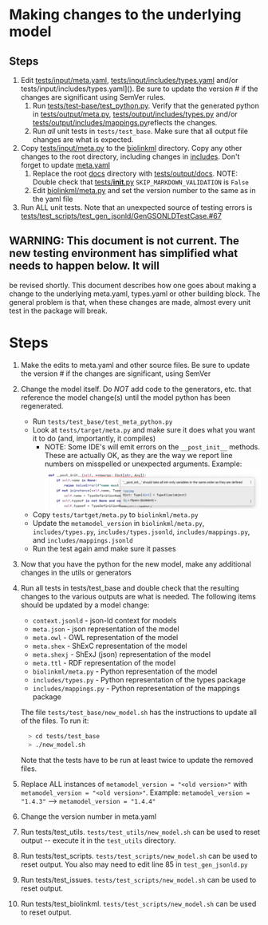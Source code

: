 # Making changes to the underlying model

## Steps
1) Edit [tests/input/meta.yaml](), [tests/input/includes/types.yaml]() and/or tests/input/includes/types.yaml]().
  Be sure to update the version # if the changes are significant using SemVer rules.
    1) Run [tests/test-base/test_python.py]().  Verify that the generated python in [tests/output/meta.py](),
     [tests/output/includes/types.py]() and/or [tests/output/includes/mappings.py]()reflects the changes.
    2) Run *all* unit tests in `tests/test_base`. Make sure that all output file changes are what is expected.
2) Copy [tests/input/meta.py]() to the [biolinkml]() directory. Copy any other changes to the root directory, including
   changes in [includes](). Don't forget to update [meta.yaml]()
   1) Replace the root [docs]() directory with [tests/output/docs]().  NOTE: Double check that [tests/__init__.py]() 
   `SKIP_MARKDOWN_VALIDATION` is `False`
   2) Edit [biolinkml/meta.py]() and set the version number to the same as in the yaml file
3) Run ALL unit tests.  Note that an unexpected source of testing errors is [tests/test_scripts/test_gen_jsonld/GenGSONLDTestCase.#67]()






## <span color="F0F0F0">WARNING:</span> This document is not current. The new testing environment has simplified what needs to happen below.  It will
be revised shortly.
This document describes how one goes about making a change to the underlying meta.yaml, types.yaml or other 
building block.  The general problem is that, when these changes are made, almost every unit test in the package
will break.   

# Steps
1) Make the edits to meta.yaml and other source files.  Be sure to update the version # if the changes are significant, using SemVer
1) Change the model itself.  Do _NOT_ add code to the generators, etc. that reference the model change(s) until the
model python has been regenerated.
    * Run `tests/test_base/test_meta_python.py`
    * Look at `tests/target/meta.py` and make sure it does what you want it to do (and, importantly, it compiles)
        * NOTE: Some IDE's will emit errors on the `__post_init__` methods.  These are actually OK, as they are the way 
        we report line numbers on misspelled or unexpected arguments. Example:
           ![__post_init__ example](images/post_init.png "Post Init warning")
    * Copy `tests/tartget/meta.py` to `biolinkml/meta.py`
    * Update the `metamodel_version` in `biolinkml/meta.py`, `includes/types.py`, `includes/types.jsonld`, `includes/mappings.py`, and `includes/mappings.jsonld`
    * Run the test again amd make sure it passes
2) Now that you have the python for the new model, make any additional changes in the utils or generators
3) Run all tests in tests/test_base and double check that the resulting changes to the various outputs are what is
needed.  The following items should be updated by a model change:
    * `context.jsonld` - json-ld context for models
    * `meta.json` - json representation of the model
    * `meta.owl` - OWL representation of the model
    * `meta.shex` - ShExC representation of the model
    * `meta.shexj` - ShExJ (json) representation of the model
    * `meta.ttl` - RDF representation of the model
    * `biolinkml/meta.py` - Python representation of the model
    * `includes/types.py` - Python representation of the types package
    * `includes/mappings.py` - Python representation of the mappings package
    
    The file `tests/test_base/new_model.sh` has the instructions to update all of the files. To run it:
      ```bash
        > cd tests/test_base
        > ./new_model.sh
      ```
    Note that the tests have to be run at least twice to update the removed files.
4) Replace ALL instances of `metamodel_version = "<old version>"` with `metamodel_version = "<old version>"`.  Example: `metamodel_version = "1.4.3"` --> `metamodel_version = "1.4.4"`
5) Change the version number in meta.yaml
6) Run tests/test_utils.  `tests/test_utils/new_model.sh` can be used to reset output -- execute it in the `test_utils` directory.
5) Run tests/test_scripts.  `tests/test_scripts/new_model.sh` can be used to reset output.  You also may need to edit
line 85 in `test_gen_jsonld.py`
6) Run tests/test_issues. `tests/test_scripts/new_model.sh` can be used to reset output.
7) Run tests/test_biolinkml. `tests/test_scripts/new_model.sh` can be used to reset output.